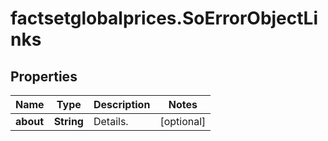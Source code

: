 # factsetglobalprices.SoErrorObjectLinks

## Properties

Name | Type | Description | Notes
------------ | ------------- | ------------- | -------------
**about** | **String** | Details. | [optional] 


